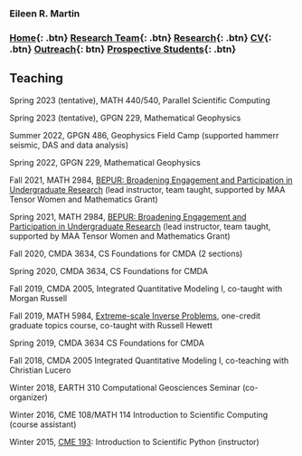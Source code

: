 ### Eileen R. Martin

### [Home](https://eileenrmartin.github.io){: .btn}      [Research Team](/team){: .btn}     [Research](/research){: .btn}      [CV](/docs/ermartin_CV.pdf){: .btn}     [Outreach](/outreach){: btn}		[Prospective Students](/prospectiveStudents){: .btn}

## Teaching

Spring 2023 (tentative), MATH 440/540, Parallel Scientific Computing

Spring 2023 (tentative), GPGN 229, Mathematical Geophysics

Summer 2022, GPGN 486, Geophysics Field Camp (supported hammerr seismic, DAS and data analysis)

Spring 2022, GPGN 229, Mathematical Geophysics

Fall 2021, MATH 2984, [BEPUR: Broadening Engagement and Participation in Undergraduate Research](https://sites.google.com/vt.edu/bepur-math-2984) (lead instructor, team taught, supported by MAA Tensor Women and Mathematics Grant)

Spring 2021, MATH 2984, [BEPUR: Broadening Engagement and Participation in Undergraduate Research](https://sites.google.com/vt.edu/bepur-math-2984) (lead instructor, team taught, supported by MAA Tensor Women and Mathematics Grant)

Fall 2020, CMDA 3634, CS Foundations for CMDA (2 sections)

Spring 2020, CMDA 3634, CS Foundations for CMDA

Fall 2019, CMDA 2005, Integrated Quantitative Modeling I, co-taught with Morgan Russell

Fall 2019, MATH 5984, [Extreme-scale Inverse Problems](https://sites.google.com/vt.edu/extreme), one-credit graduate topics course,  co-taught with Russell Hewett

Spring 2019, CMDA 3634 CS Foundations for CMDA

Fall 2018, CMDA 2005 Integrated Quantitative Modeling I, co-teaching with Christian Lucero

Winter 2018, EARTH 310 Computational Geosciences Seminar (co-organizer)

Winter 2016, CME 108/MATH 114 Introduction to Scientific Computing (course assistant)

Winter 2015, [CME 193](http://www.stanford.edu/~ermartin/Teaching/CME193-Winter15/home.html): Introduction to Scientific Python (instructor)